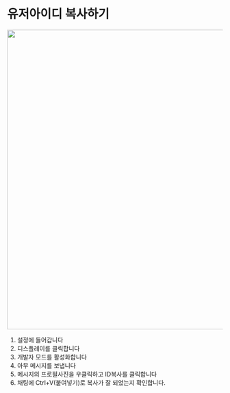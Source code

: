 # 유저아이디 복사하기

<img width="700px" src="https://cuteyoru.cdn3.cafe24.com/docs/userid.gif" />

1. 설정에 들어갑니다
2. 디스플레이를 클릭합니다
3. 개발자 모드를 활성화합니다
4. 아무 메시지를 보냅니다
5. 메시지의 프로필사진을 우클릭하고 ID복사를 클릭합니다
6. 채팅에 Ctrl+V(붙여넣기)로 복사가 잘 되었는지 확인합니다.
